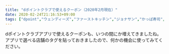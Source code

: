 ```yaml
---
title: "dポイントクラブで使えるクーポン（2020年2月現在）"
date: 2020-02-24T21:16:53+09:00
tags: ["dpoint","ウェンディーズ","ファーストキッチン","ジョナサン","かっぱ寿司","土間土間","温野菜","牛角","100満ボルト","エディオン","バーミヤン","ガスト","タワーレコード","上島珈琲店","ドトール","AOKI","ノジマ","エクセルシオール","洋服の青山","スーツカンパニー","甘太郎","鎌倉パスタ","ラ・パウザ","三越","ピザハット","ロッテリア"]
---
```


dポイントクラブアプリで使えるクーポンも、いつの間にか増えてきましたね。アプリで選べる店舗のタグを貼っておきましたので、何かの機会に使ってみてください。
